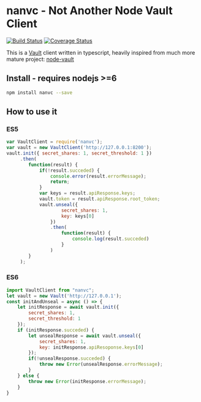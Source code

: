 # nanvc - Not Another Node Vault Client
[![Build Status](https://travis-ci.org/zailic/nanvc.svg?branch=master)](https://travis-ci.org/zailic/nanvc)
[![Coverage Status](https://coveralls.io/repos/github/zailic/nanvc/badge.svg?branch=master)](https://coveralls.io/github/zailic/nanvc?branch=master)

This is a [Vault](https://www.vaultproject.io/) client written in typescript, heavily inspired from much more mature
project: [node-vault](https://github.com/kr1sp1n/node-vault)

## Install - requires nodejs >=6
``` bash
npm install nanvc --save
```
## How to use it
### ES5
```javascript
var VaultClient = require('nanvc');
var vault = new VaultClient('http://127.0.0.1:8200');
vault.init({ secret_shares: 1, secret_threshold: 1 })
     .then(
        function(result) {
            if(!result.succeded) {
                console.error(result.errorMessage);
                return;
            }
            var keys = result.apiResponse.keys;
            vault.token = result.apiResponse.root_token;
            vault.unseal({ 
                    secret_shares: 1, 
                    key: keys[0] 
                })
                .then(
                    function(result) {
                        console.log(result.succeded)
                    }
                )
        }
     );
```
### ES6
```javascript
import VaultClient from "nanvc";
let vault = new Vault('http://127.0.0.1');
const initAndUnseal = async () => {
    let initResponse = await vault.init({
        secret_shares: 1, 
        secret_threshold: 1
    });
    if (initResponse.succeded) {
        let unsealResponse = await vault.unseal({
            secret_shares: 1,
            key: initResponse.apiResoponse.keys[0]
        });
        if(!unsealResponse.succeded) {
            throw new Error(unsealResponse.errorMessage);
        }
    } else {
        throw new Error(initResponse.errorMessage);
    }
}
```

